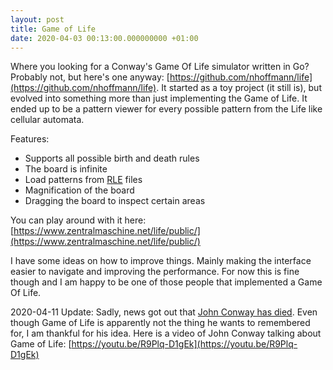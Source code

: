 ```yaml
---
layout: post
title: Game of Life
date: 2020-04-03 00:13:00.000000000 +01:00
---
```


Where you looking for a Conway's Game Of Life simulator written in Go? Probably not, but here's one anyway: [https://github.com/nhoffmann/life](https://github.com/nhoffmann/life).
It started as a toy project (it still is), but evolved into something more than just implementing the Game of Life. It ended up to be a
pattern viewer for every possible pattern from the Life like cellular automata.

Features:

* Supports all possible birth and death rules
* The board is infinite
* Load patterns from [RLE](https://www.conwaylife.com/wiki/Run_Length_Encoded) files
* Magnification of the board
* Dragging the board to inspect certain areas

You can play around with it here: [https://www.zentralmaschine.net/life/public/](https://www.zentralmaschine.net/life/public/)

I have some ideas on how to improve things. Mainly making the interface easier to navigate and improving the performance.  For now this is fine though and I am happy to be one of those people that implemented a Game Of Life.


2020-04-11 Update: Sadly, news got out that [John Conway has died](https://twitter.com/CardColm/status/1249038195880341505). Even though Game of Life is apparently not the thing he wants to remembered for, I am thankful for his idea. Here is a video of John Conway talking about Game of Life: [https://youtu.be/R9Plq-D1gEk](https://youtu.be/R9Plq-D1gEk)

